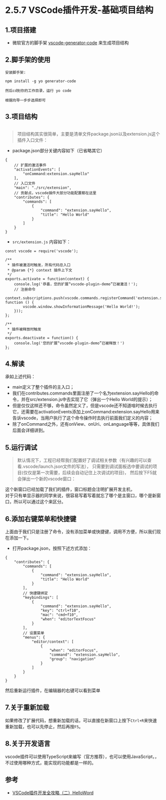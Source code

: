 # 2.5.7 VSCode插件开发-基础项目结构

## 1.项目搭建

- 微软官方的脚手架 [vscode-generator-code](https://github.com/Microsoft/vscode-generator-code) 来生成项目结构

## 2.脚手架的使用

```
安装脚手架:

npm install -g yo generator-code

然后cd到你的工作目录，运行 yo code

根据向导一步步选择即可
```

## 3.项目结构

```
```
>项目结构其实很简单，主要是清单文件package.json以及extension.js这个插件入口文件：

- package.json部分关键内容如下（已省略其它）

```
{
	// 扩展的激活事件
	"activationEvents": [
		"onCommand:extension.sayHello"
	],
	// 入口文件
	"main": "./src/extension",
	// 贡献点，vscode插件大部分功能配置都在这里
	"contributes": {
		"commands": [
			{
				"command": "extension.sayHello",
				"title": "Hello World"
			}
		]
	}
}
```

- `src/extension.js` 内容如下：

```
const vscode = require('vscode');

/**
 * 插件被激活时触发，所有代码总入口
 * @param {*} context 插件上下文
 */
exports.activate = function(context) {
	console.log('恭喜，您的扩展“vscode-plugin-demo”已被激活！');
	// 注册命令
	context.subscriptions.push(vscode.commands.registerCommand('extension.sayHello', function () {
		vscode.window.showInformationMessage('Hello World!');
	}));
};

/**
 * 插件被释放时触发
 */
exports.deactivate = function() {
	console.log('您的扩展“vscode-plugin-demo”已被释放！')
};
```


## 4.解读
承如上述代码：

- main定义了整个插件的主入口；
- 我们在contributes.commands里面注册了一个名为extension.sayHello的命令，并在src/extension.js中去实现了它（弹出一个Hello World的提示）；
- 但是仅仅这样还不够，命令虽然定义了，但是vscode还不知道啥时候去执行它，还需要在activationEvents添加上onCommand:extension.sayHello用来告诉vscode，当用户执行了这个命令操作时去执行前面我们定义的内容；
- 除了onCommand之外，还有onView、onUri、onLanguage等等，具体我们后面会详细讲到。

## 5.运行调试
>默认情况下，工程已经帮我们配置好了调试相关参数（有兴趣的可以查看.vscode/launch.json文件的写法），
只需要到调试面板选中要调试的项目(仅仅是第一次需要，后续会自动记住上次调试的项目)，
然后按下F5就会弹出一个新的vscode窗口：

这个新窗口已经加载了我们的插件，窗口标题会注明扩展开发主机，  
对于只有单显示器的同学来说，很容易写着写着就忘了哪个是主窗口，哪个是新窗口，所以可以通过这个来区分。

## 6.添加右键菜单和快捷键

上面由于我们只是注册了命令，没有添加菜单或快捷键，调用不方便，所以我们现在添加一下。

- 打开package.json，按照下述方式添加：

```
{
	"contributes": {
		"commands": [
			{
				"command": "extension.sayHello",
				"title": "Hello World"
			}
		],
		// 快捷键绑定
		"keybindings": [
			{
				"command": "extension.sayHello",
				"key": "ctrl+f10",
				"mac": "cmd+f10",
				"when": "editorTextFocus"
			}
		],
		// 设置菜单
		"menus": {
			"editor/context": [
				{
					"when": "editorFocus",
					"command": "extension.sayHello",
					"group": "navigation"
				}
			]
		}
	}
}
```

然后重新运行插件，在编辑器的右键可以看到菜单

## 7.关于重新加载

如果修改了扩展代码，想重新加载的话，可以直接在新窗口上按下`Ctrl+R`来快速重新加载，也可以先停止，然后再按`F5`。

## 8.关于开发语言
vscode插件可以使用TypeScript来编写（官方推荐），也可以使用JavaScript，，不过使用哪种方式，能实现的功能都是一样的。


## 参考
- [VSCode插件开发全攻略（二）HelloWord](http://blog.haoji.me/vscode-plugin-hello-world.html)
